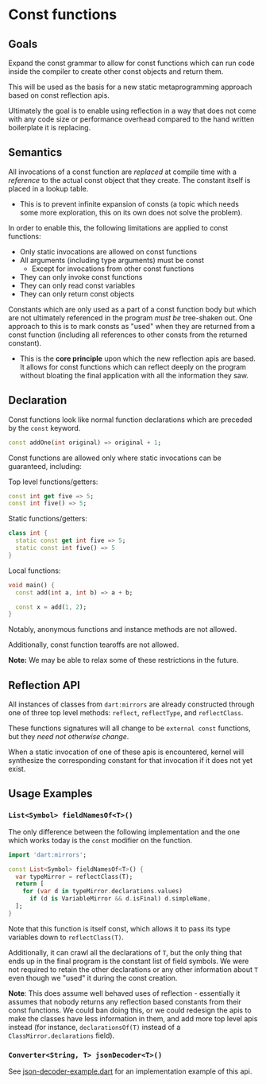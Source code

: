 # Const functions

## Goals

Expand the const grammar to allow for const functions which can run code inside
the compiler to create other const objects and return them.

This will be used as the basis for a new static metaprogramming approach based
on const reflection apis.

Ultimately the goal is to enable using reflection in a way that does not come
with any code size or performance overhead compared to the hand written
boilerplate it is replacing.

## Semantics

All invocations of a const function are _replaced_ at compile time with a
_reference_ to the actual const object that they create. The constant itself
is placed in a lookup table.

- This is to prevent infinite expansion of consts (a topic which needs some
  more exploration, this on its own does not solve the problem).

In order to enable this, the following limitations are applied to const
functions:

- Only static invocations are allowed on const functions
- All arguments (including type arguments) must be const
  - Except for invocations from other const functions
- They can only invoke const functions
- They can only read const variables
- They can only return const objects

Constants which are only used as a part of a const function body but which are
not ultimately referenced in the program _must be_ tree-shaken out. One
approach to this is to mark consts as "used" when they are returned from a
const function (including all references to other consts from the returned
constant).

- This is the **core principle** upon which the new reflection apis are based.
  It allows for const functions which can reflect deeply on the program without
  bloating the final application with all the information they saw.

## Declaration

Const functions look like normal function declarations which are preceded by
the `const` keyword.

```dart
const addOne(int original) => original + 1;
```

Const functions are allowed only where static invocations can be guaranteed, 
including:

Top level functions/getters:

```dart
const int get five => 5;
const int five() => 5;
```

Static functions/getters:

```dart
class int {
  static const get int five => 5;
  static const int five() => 5
}
```

Local functions:

```dart
void main() {
  const add(int a, int b) => a + b;

  const x = add(1, 2);
}
```

Notably, anonymous functions and instance methods are not allowed.

Additionally, const function tearoffs are not allowed.

**Note:** We may be able to relax some of these restrictions in the future.

## Reflection API

All instances of classes from `dart:mirrors` are already constructed through
one of three top level methods: `reflect`, `reflectType`, and `reflectClass`.

These functions signatures will all change to be `external const` functions,
but they _need not otherwise change_.

When a static invocation of one of these apis is encountered, kernel will
synthesize the corresponding constant for that invocation if it does not
yet exist.

## Usage Examples

### `List<Symbol> fieldNamesOf<T>()`

The only difference between the following implementation and the one which
works today is the `const` modifier on the function.

```dart
import 'dart:mirrors';

const List<Symbol> fieldNamesOf<T>() {
  var typeMirror = reflectClass(T);
  return [
    for (var d in typeMirror.declarations.values)
      if (d is VariableMirror && d.isFinal) d.simpleName,
  ];
}
```

Note that this function is itself const, which allows it to pass its type
variables down to `reflectClass(T)`.

Additionally, it can crawl all the declarations of `T`, but the only thing
that ends up in the final program is the constant list of field symbols. We
were not required to retain the other declarations or any other information
about `T` even though we "used" it during the const creation.

**Note**: This does assume well behaved uses of reflection - essentially it
assumes that nobody returns any reflection based constants from their const
functions. We could ban doing this, or we could redesign the apis to make the
classes have less information in them, and add more top level apis instead
(for instance, `declarationsOf(T)` instead of a `ClassMirror.declarations`
field).

### `Converter<String, T> jsonDecoder<T>()`

See [json-decoder-example.dart](json-decoder-example.dart) for an
implementation example of this api.
